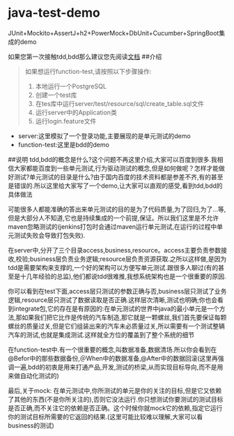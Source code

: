 # java-test-demo

JUnit+Mockito+AssertJ+h2+PowerMock+DbUnit+Cucumber+SpringBoot集成的demo


如果您第一次接触tdd,bdd那么建议您先阅读[文档](https://www.gitbook.com/book/henryz/java-test-learning/details)
##介绍
>如果想运行function-test,请按照以下步骤操作:
>1. 本地运行一个PostgreSQL
>2. 创建一个test库
>3. 在tes库中运行server/test/resource/sql/create_table.sql文件
>4. 运行server中的Application类
>5. 运行login.feature文件

- server:这里模拟了一个登录功能,主要展现的是单元测试的demo
- function-test:这里是bdd的demo

##说明
tdd,bdd的概念是什么?这个问题不再这里介绍,大家可以百度到很多.我相信大家都能百度到一些单元测试,行为驱动测试的概念,但是如何做呢？怎样才能做好测试?单元测试的目录是什么?由于国内百度的技术资料都是参差不齐,有的甚至是错误的.所以这里给大家写了一个demo,让大家可以直观的感受,看到tdd,bdd的具体做法

可能很多人都能准确的答出来单元测试的目的是为了代码质量,为了回归,为了...等,但是大部分人不知道,它也是持续集成的一个前提,保证。所以我们这里是不允许maven忽略测试的(jenkins打包时会通过maven运行单元测试,在运行的过程中单元测试失败会导致打包失败).

在server中,分开了三个目录access,business,resource。access主要负责参数接收,校验;business层负责业务逻辑;resource层负责资源获取.之所以这样做,是因为tdd是需要架构来支撑的,一个好的架构可以方便写单元测试.跟很多人聊过(有的甚至是十几年经验的总监),他们都说tdd很难推,我想系统架构也是一个很重要的原因.

你可以看到在test下面,access层只测试的参数正确与否,business层只测试了业务逻辑,resource层只测试了数据读取是否正确.这样层次清晰,测试也明确;你也会看到integrate包,它的存在是有原因的:在单元测试的世界中java的最小单元是一个方法,那如果我们把它比作是传统的汽车制造,那它就是一颗螺丝,我们首先要保证每颗螺丝的质量过关,但是它们组装出来的汽车未必质量过关,所以需要有一个测试整辆汽车的测试,也就是集成测试.这样就全方位的覆盖到了整个系统的细节

在function-test中.有一个很重要的概念,叫数据准备,数据清场.所以你会看到在@Befor中的那些数据备份,＠When中的数据准备,@After中的数据回滚(这里再强调一遍,bdd的初衷是用来打通产品,开发,测试的桥梁,从而实现目标导向,而不是用来做自动化测试的)

最后,关于mock:
在单元测试中,你所测试的单元是你的关注的目标,但是它又依赖了其他的东西(不是你所关注的),否则它没法运行.你只想测试你要测试的测试目标是否正确,而不关注它的依赖是否正确。这个时候你就mock它的依赖,指定它运行你的测试目标所需要的它返回的结果.(这里可能比较难以理解,大家可以看business的测试)
